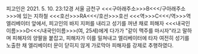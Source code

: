 피고인은 2021. 5. 10. 23:12경 서울 금천구 <<<구아래주소>>>B<<</구아래주소>>>에 있는 지하철 <<<호선>>>RA<<</호선>>>호선 <<<역>>>C<<</역>>>역 엘리베이터 앞에서, 피고인의 바지 지퍼를 내리고 성기를 꺼낸 채로 피해자 <<<내국인이름>>>D<<</내국인이름>>>(여, 25세)에게 다가가 "같이 맥주를 마시자"라고 말하며 피해자의 양팔을 붙잡고, 피해자가 이를 밀쳐내고 엘리베이터에 타자 여전히 성기를 노출한 채 엘리베이터 문이 닫히지 않게 가로막아 피해자를 강제로 추행하였다.